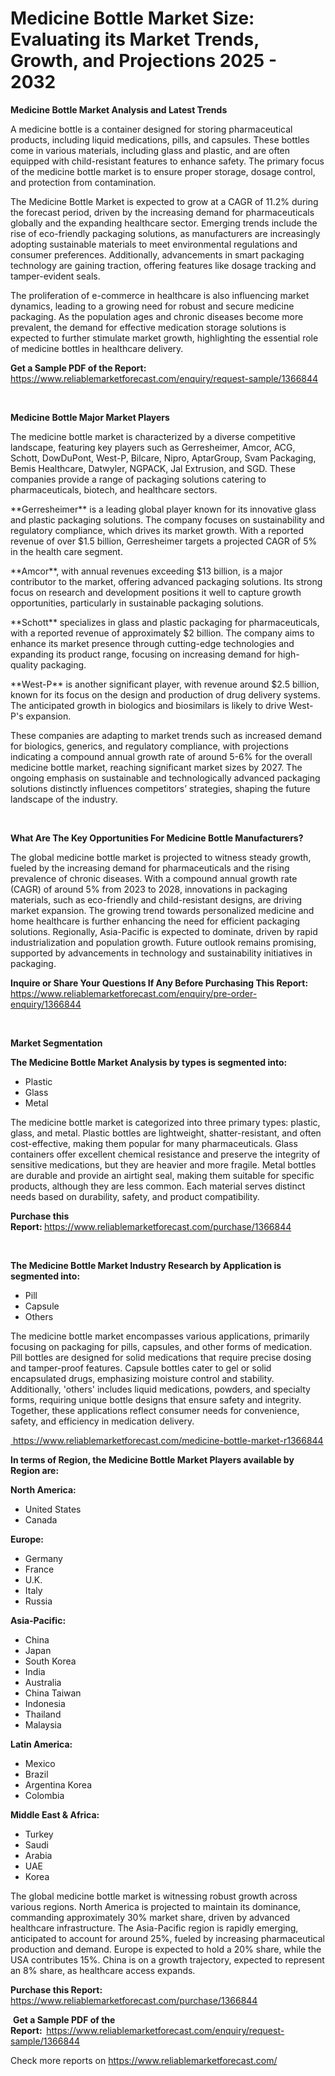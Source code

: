 <p><h1>Medicine Bottle Market Size: Evaluating its Market Trends, Growth, and Projections 2025 - 2032</h1></p><p><strong>Medicine Bottle Market Analysis and Latest Trends</strong></p>
<p><p>A medicine bottle is a container designed for storing pharmaceutical products, including liquid medications, pills, and capsules. These bottles come in various materials, including glass and plastic, and are often equipped with child-resistant features to enhance safety. The primary focus of the medicine bottle market is to ensure proper storage, dosage control, and protection from contamination.</p><p>The Medicine Bottle Market is expected to grow at a CAGR of 11.2% during the forecast period, driven by the increasing demand for pharmaceuticals globally and the expanding healthcare sector. Emerging trends include the rise of eco-friendly packaging solutions, as manufacturers are increasingly adopting sustainable materials to meet environmental regulations and consumer preferences. Additionally, advancements in smart packaging technology are gaining traction, offering features like dosage tracking and tamper-evident seals.</p><p>The proliferation of e-commerce in healthcare is also influencing market dynamics, leading to a growing need for robust and secure medicine packaging. As the population ages and chronic diseases become more prevalent, the demand for effective medication storage solutions is expected to further stimulate market growth, highlighting the essential role of medicine bottles in healthcare delivery.</p></p>
<p><strong>Get a Sample PDF of the Report:&nbsp;</strong> <a href="https://www.reliablemarketforecast.com/enquiry/request-sample/1366844?utm_campaign=3022&utm_medium=2&utm_source=Github&utm_content=ia&utm_term=22032025&utm_id=medicine-bottle">https://www.reliablemarketforecast.com/enquiry/request-sample/1366844</a></p>
<p>&nbsp;</p>
<p><strong>Medicine Bottle Major Market Players</strong></p>
<p><p>The medicine bottle market is characterized by a diverse competitive landscape, featuring key players such as Gerresheimer, Amcor, ACG, Schott, DowDuPont, West-P, Bilcare, Nipro, AptarGroup, Svam Packaging, Bemis Healthcare, Datwyler, NGPACK, Jal Extrusion, and SGD. These companies provide a range of packaging solutions catering to pharmaceuticals, biotech, and healthcare sectors.</p><p>**Gerresheimer** is a leading global player known for its innovative glass and plastic packaging solutions. The company focuses on sustainability and regulatory compliance, which drives its market growth. With a reported revenue of over $1.5 billion, Gerresheimer targets a projected CAGR of 5% in the health care segment.</p><p>**Amcor**, with annual revenues exceeding $13 billion, is a major contributor to the market, offering advanced packaging solutions. Its strong focus on research and development positions it well to capture growth opportunities, particularly in sustainable packaging solutions.</p><p>**Schott** specializes in glass and plastic packaging for pharmaceuticals, with a reported revenue of approximately $2 billion. The company aims to enhance its market presence through cutting-edge technologies and expanding its product range, focusing on increasing demand for high-quality packaging.</p><p>**West-P** is another significant player, with revenue around $2.5 billion, known for its focus on the design and production of drug delivery systems. The anticipated growth in biologics and biosimilars is likely to drive West-P's expansion.</p><p>These companies are adapting to market trends such as increased demand for biologics, generics, and regulatory compliance, with projections indicating a compound annual growth rate of around 5-6% for the overall medicine bottle market, reaching significant market sizes by 2027. The ongoing emphasis on sustainable and technologically advanced packaging solutions distinctly influences competitors’ strategies, shaping the future landscape of the industry.</p></p>
<p>&nbsp;</p>
<p><strong>What Are The Key Opportunities For Medicine Bottle Manufacturers?</strong></p>
<p><p>The global medicine bottle market is projected to witness steady growth, fueled by the increasing demand for pharmaceuticals and the rising prevalence of chronic diseases. With a compound annual growth rate (CAGR) of around 5% from 2023 to 2028, innovations in packaging materials, such as eco-friendly and child-resistant designs, are driving market expansion. The growing trend towards personalized medicine and home healthcare is further enhancing the need for efficient packaging solutions. Regionally, Asia-Pacific is expected to dominate, driven by rapid industrialization and population growth. Future outlook remains promising, supported by advancements in technology and sustainability initiatives in packaging.</p></p>
<p><strong>Inquire or Share Your Questions If Any Before Purchasing This Report:</strong> <a href="https://www.reliablemarketforecast.com/enquiry/pre-order-enquiry/1366844?utm_campaign=3022&utm_medium=2&utm_source=Github&utm_content=ia&utm_term=22032025&utm_id=medicine-bottle">https://www.reliablemarketforecast.com/enquiry/pre-order-enquiry/1366844</a></p>
<p>&nbsp;</p>
<p><strong>Market Segmentation</strong></p>
<p><strong>The Medicine Bottle Market Analysis by types is segmented into:</strong></p>
<p><ul><li>Plastic</li><li>Glass</li><li>Metal</li></ul></p>
<p><p>The medicine bottle market is categorized into three primary types: plastic, glass, and metal. Plastic bottles are lightweight, shatter-resistant, and often cost-effective, making them popular for many pharmaceuticals. Glass containers offer excellent chemical resistance and preserve the integrity of sensitive medications, but they are heavier and more fragile. Metal bottles are durable and provide an airtight seal, making them suitable for specific products, although they are less common. Each material serves distinct needs based on durability, safety, and product compatibility.</p></p>
<p><strong>Purchase this Report:&nbsp;</strong><a href="https://www.reliablemarketforecast.com/purchase/1366844?utm_campaign=3022&utm_medium=2&utm_source=Github&utm_content=ia&utm_term=22032025&utm_id=medicine-bottle">https://www.reliablemarketforecast.com/purchase/1366844</a></p>
<p>&nbsp;</p>
<p><strong>The Medicine Bottle Market Industry Research by Application is segmented into:</strong></p>
<p><ul><li>Pill</li><li>Capsule</li><li>Others</li></ul></p>
<p><p>The medicine bottle market encompasses various applications, primarily focusing on packaging for pills, capsules, and other forms of medication. Pill bottles are designed for solid medications that require precise dosing and tamper-proof features. Capsule bottles cater to gel or solid encapsulated drugs, emphasizing moisture control and stability. Additionally, 'others' includes liquid medications, powders, and specialty forms, requiring unique bottle designs that ensure safety and integrity. Together, these applications reflect consumer needs for convenience, safety, and efficiency in medication delivery.</p></p>
<p><a href="https://www.reliablemarketforecast.com/medicine-bottle-market-r1366844?utm_campaign=3022&utm_medium=2&utm_source=Github&utm_content=ia&utm_term=22032025&utm_id=medicine-bottle">&nbsp;https://www.reliablemarketforecast.com/medicine-bottle-market-r1366844</a></p>
<p><strong>In terms of Region, the Medicine Bottle Market Players available by Region are:</strong></p>
<p>
    <p> <strong> North America: </strong>
        <ul>
            <li>United States</li>
            <li>Canada</li>
        </ul>
        </p> 
    <p> <strong> Europe: </strong>
        <ul>
            <li>Germany</li>
            <li>France</li>
            <li>U.K.</li>
            <li>Italy</li>
            <li>Russia</li>
        </ul>
        </p> 
    <p> <strong> Asia-Pacific: </strong>
        <ul>
            <li>China</li>
            <li>Japan</li>
            <li>South Korea</li>
            <li>India</li>
            <li>Australia</li>
            <li>China Taiwan</li>
            <li>Indonesia</li>
            <li>Thailand</li>
            <li>Malaysia</li>
        </ul>
        </p> 
    <p> <strong> Latin America: </strong>
        <ul>
            <li>Mexico</li>
            <li>Brazil</li>
            <li>Argentina Korea</li>
            <li>Colombia</li>
        </ul>
        </p> 
    <p> <strong> Middle East & Africa: </strong>
        <ul>
            <li>Turkey</li>
            <li>Saudi</li>
            <li>Arabia</li>
            <li>UAE</li>
            <li>Korea</li>
        </ul>
    </p>
    </p>
<p><p>The global medicine bottle market is witnessing robust growth across various regions. North America is projected to maintain its dominance, commanding approximately 30% market share, driven by advanced healthcare infrastructure. The Asia-Pacific region is rapidly emerging, anticipated to account for around 25%, fueled by increasing pharmaceutical production and demand. Europe is expected to hold a 20% share, while the USA contributes 15%. China is on a growth trajectory, expected to represent an 8% share, as healthcare access expands.</p></p>
<p><strong>Purchase this Report: </strong><a href="https://www.reliablemarketforecast.com/purchase/1366844?utm_campaign=3022&utm_medium=2&utm_source=Github&utm_content=ia&utm_term=22032025&utm_id=medicine-bottle">https://www.reliablemarketforecast.com/purchase/1366844</a></p>
<p>&nbsp;<strong>Get a Sample PDF of the Report:&nbsp;&nbsp;</strong><a href="https://www.reliablemarketforecast.com/enquiry/request-sample/1366844?utm_campaign=3022&utm_medium=2&utm_source=Github&utm_content=ia&utm_term=22032025&utm_id=medicine-bottle">https://www.reliablemarketforecast.com/enquiry/request-sample/1366844</a></p>
<p><strong></strong></p>
<p>Check more reports on <a href="https://www.reliablemarketforecast.com/?utm_campaign=3022&utm_medium=2&utm_source=Github&utm_content=ia&utm_term=22032025&utm_id=medicine-bottle">https://www.reliablemarketforecast.com/</a></p>